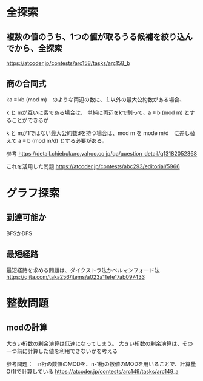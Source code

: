 
# 全探索

## 複数の値のうち、1つの値が取るうる候補を絞り込んでから、全探索
https://atcoder.jp/contests/arc158/tasks/arc158_b


## 商の合同式

ka ≡ kb (mod m)　のような両辺の数に、１以外の最大公約数がある場合、

k と mが互いに素である場合は、
単純に両辺をkで割って、a ≡ b (mod m) とすることができるが

k と mが1ではない最大公約数dを持つ場合は、mod m を mode m/d　に差し替えて
a ≡ b (mod m/d) とする必要がある。

参考
https://detail.chiebukuro.yahoo.co.jp/qa/question_detail/q13182052368

これを活用した問題
https://atcoder.jp/contests/abc293/editorial/5966

# グラフ探索

## 到達可能か
BFSかDFS

## 最短経路
最短経路を求める問題は、ダイクストラ法かベルマンフォード法
https://qiita.com/taka256/items/a023a11efe17ab097433


# 整数問題

## modの計算

大きい桁数の剰余演算は低速になってしまう。
大きい桁数の剰余演算は、その一つ前に計算した値を利用できないかを考える

参考問題：　n桁の数値のMODを、n-1桁の数値のMODを用いることで、計算量O(1)で計算している
https://atcoder.jp/contests/arc149/tasks/arc149_a